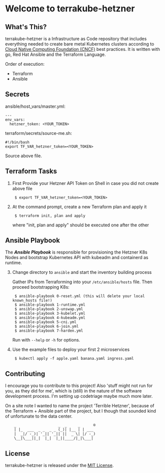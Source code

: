 # Welcome to terrakube-hetzner

## What's This?

terrakube-hetzner is a Infrastructure as Code repository that includes everything needed to create bare metal Kubernetes clusters according to
[Cloud Native Computing Foundation (CNCF)](https://www.cncf.io/webinars/best-practices-for-running-and-implementing-kubernetes/)
best practices. It is written with go, Red Hat Ansible and the Terraform Language.

Order of execution:

- Terraform 
- Ansible 

## Secrets

ansible/host_vars/master.yml:

```
---
env_vars:
  hetzner_token: <YOUR_TOKEN>
```

terraform/secrets/source-me.sh:

```
#!/bin/bash
export TF_VAR_hetzner_token=<YOUR_TOKEN>
```

Source above file.


## Terraform Tasks

1. First Provide your Hetzner API Token on Shell in case you did not create above file

        $ export TF_VAR_hetzner_token=<YOUR_TOKEN>



2. At the command prompt, create a new Terraform plan and apply it

        $ terraform init, plan and apply

   where "init, plan and apply" should be executed one after the other

## Ansible Playbook

The _**Ansible Playbook**_ is responsible for provisioning the Hetzner K8s Nodes 
and bootstrap Kubernetes API with kubeadm and containerd as runtime.


3. Change directory to `ansible` and start the inventory building process

   Gather IPs from Terraforming into your `/etc/ansible/hosts` file. 
   Then proceed bootstrapping K8s:

        $ ansible-playbook 0-reset.yml (this will delete your local known_hosts file!)
        $ ansible-playbook 1-runtime.yml
        $ ansible-playbook 2-unswap.yml
        $ ansible-playbook 3-kubelet.yml
        $ ansible-playbook 4-kubeadm.yml
        $ ansible-playbook 5-cni.yml
        $ ansible-playbook 6-join.yml
        $ ansible-playbook 7-harden.yml


   Run with `--help` or `-h` for options.

4. Use the example files to deploy your first 2 microservices

        $ kubectl apply -f apple.yaml banana.yaml ingress.yaml 

## Contributing

<!-- [![Code Triage Badge](https://www.codetriage.com/rails/rails/badges/users.svg)](https://www.codetriage.com/rails/rails) -->

 I encourage you to contribute to this project! Also 'stuff might not run for you, as they did for me', which is (still) in the nature of the software development process. I'm setting up codetriage maybe much more later.

 On a site note I wanted to name the project 'Terrible Hetzner', because of the Terraform + Ansible part of the project, but I though that sounded kind of unfortunate to the data center. 

        _                   _  _     _      ®
        | |_  ___  _ _  _ _ (_)| |__ | | ___ 
        |  _|/ -_)| '_|| '_|| ||  _ \| |/ -_)
        \__|\___||_|  |_|  |_||____/|_|\___|   



<!-- Please check out the
[Contributing to Stevek-Pro guide](https://edgeguides.rubyonrails.org/contributing_to_ruby_on_rails.html) for guidelines about how to proceed. [Join us!](https://contributors.rubyonrails.org) -->


<!-- ## Code Status

[![Build Status](https://badge.buildkite.com/ab1152b6a1f6a61d3ea4ec5b3eece8d4c2b830998459c75352.svg?branch=master)](https://buildkite.com/rails/rails) -->

## License

terrakube-hetzner is released under the [MIT License](https://opensource.org/licenses/MIT).
